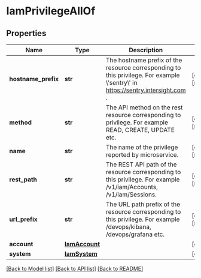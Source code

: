 # IamPrivilegeAllOf

## Properties
Name | Type | Description | Notes
------------ | ------------- | ------------- | -------------
**hostname_prefix** | **str** | The hostname prefix of the resource corresponding to this privilege. For example \\&#39;sentry\\&#39; in https://sentry.intersight.com .   | [optional] [readonly] 
**method** | **str** | The API method on the rest resource corresponding to privilege. For example READ, CREATE, UPDATE etc.   | [optional] [readonly] 
**name** | **str** | The name of the privilege reported by microservice.    | [optional] [readonly] 
**rest_path** | **str** | The REST API path of the resource corresponding to this privilege. For example /v1/iam/Accounts, /v1/iam/Sessions.   | [optional] [readonly] 
**url_prefix** | **str** | The URL path prefix of the resource corresponding to this privilege. For example /devops/kibana, /devops/grafana etc.     | [optional] [readonly] 
**account** | [**IamAccount**](.md) |  | [optional] 
**system** | [**IamSystem**](.md) |  | [optional] 

[[Back to Model list]](../README.md#documentation-for-models) [[Back to API list]](../README.md#documentation-for-api-endpoints) [[Back to README]](../README.md)


